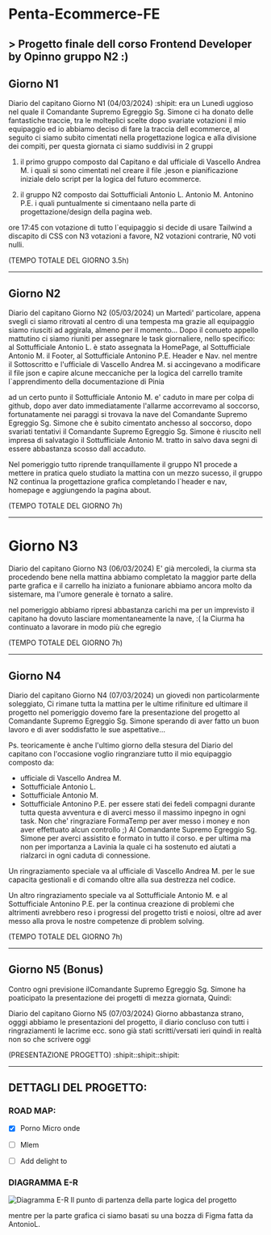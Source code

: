 # Penta-Ecommerce-FE
## > Progetto finale dell corso Frontend Developer by Opinno gruppo N2 :)

## Giorno N1
Diario del capitano Giorno N1 (04/03/2024) :shipit:
era un Lunedì uggioso nel quale il Comandante Supremo Egreggio Sg. Simone ci ha donato delle fantastiche traccie,
tra le molteplici scelte dopo svariate votazioni il mio equipaggio ed io abbiamo deciso di fare la traccia dell ecommerce,
al seguito ci siamo subito cimentati nella progettazione logica e alla divisione dei compiti, per questa giornata ci siamo suddivisi in 2 gruppi

1)  il primo gruppo composto dal Capitano e dal ufficiale di Vascello Andrea M. i quali si sono cimentati nel creare il file .jeson e 
    pianificazione iniziale delo script per la logica del futuro ecommerce.

2)  il gruppo N2 composto dai Sottufficiali Antonio L. Antonio M. Antonino P.E. i quali puntualmente si cimentaano nella parte di
    progettazione/design della pagina web.

ore 17:45 con votazione di tutto l`equipaggio si decide di usare Tailwind a discapito di CSS con N3 votazioni a favore, N2 votazioni contrarie, N0 voti nulli.

(TEMPO TOTALE DEL GIORNO 3.5h)
____________________________________________________________
## Giorno N2
Diario del capitano Giorno N2 (05/03/2024)
un Martedi' particolare, appena svegli ci siamo ritrovati al centro di una tempesta ma grazie all equipaggio siamo riusciti ad aggirala, almeno per il momento...
Dopo il conueto appello mattutino ci siamo riuniti per assegnare le task giornaliere, nello specifico:
al Sottufficiale Antonio L. è stato assegnata la HomePage, al Sottufficiale Antonio M. il Footer, al Sottufficiale Antonino P.E.  Header e Nav.
nel mentre il Sottoscritto e l'ufficiale di Vascello Andrea M. si accingevano a modificare il file json e capire alcune meccaniche per la logica del carrello tramite l`apprendimento della documentazione di Pinia

ad un certo punto il Sottufficiale Antonio M. e' caduto in mare per colpa di github, dopo aver dato immediatamente l'allarme accorrevamo al soccorso, fortunatamente nei paraggi 
si trovava la nave del Comandante Supremo Egreggio Sg. Simone che è subito cimentato anchesso al soccorso, dopo svariati tentativi il Comandante Supremo Egreggio Sg. Simone è
riuscito nell impresa di salvatagio il Sottufficiale Antonio M. tratto in salvo dava segni di essere abbastanza scosso dall accaduto.

Nel pomeriggio tutto riprende tranquillamente il gruppo N1 procede a mettere in pratica quelo studiato la mattina con un mezzo sucesso,
il gruppo N2 continua la progettazione grafica completando l`header e nav, homepage e aggiungendo la pagina about.

(TEMPO TOTALE DEL GIORNO 7h)
 ____________________________________________________________
# Giorno N3
Diario del capitano Giorno N3 (06/03/2024)
E' già mercoledi, la ciurma sta procedendo bene nella mattina abbiamo completato la maggior parte della parte grafica e il carrello ha iniziato a funionare
abbiamo ancora molto da sistemare, ma l'umore generale è tornato a salire.

nel pomeriggio abbiamo ripresi abbastanza carichi ma per un imprevisto il capitano ha dovuto lasciare momentaneamente la nave, :(
la Ciurma ha continuato a lavorare in modo più che egregio 

(TEMPO TOTALE DEL GIORNO 7h)
____________________________________________________________
## Giorno N4
Diario del capitano Giorno N4 (07/03/2024)
un giovedi non particolarmente soleggiato, Ci rimane tutta la mattina per le ultime rifiniture ed ultimare il progetto nel pomeriggio dovemo fare la presentazione del progetto 
al Comandante Supremo Egreggio Sg. Simone sperando di aver fatto un buon lavoro e di aver soddisfatto le sue aspettative... 

Ps. teoricamente è anche l'ultimo giorno della stesura del Diario del capitano con l'occasione voglio ringranziare tutto il mio equipaggio composto da:
- ufficiale di Vascello Andrea M.
- Sottufficiale Antonio L.
- Sottufficiale Antonio M.
- Sottufficiale Antonino P.E.
per essere stati dei fedeli compagni durante tutta questa avventura e di averci messo il massimo inpegno in ogni task.
Non che' ringraziare FormaTemp per aver messo i money e non aver effettuato alcun controllo ;)
Al Comandante Supremo Egreggio Sg. Simone per averci assistito e formato in tutto il corso.
e per ultima ma non per importanza a Lavinia la quale ci ha sostenuto ed aiutati a rialzarci in ogni caduta di connessione.

Un ringraziamento speciale va al ufficiale di Vascello Andrea M. per le sue capacita gestionali e di comando oltre alla sua destrezza nel codice.

Un altro ringraziamento speciale va al Sottufficiale Antonio M. e al Sottufficiale Antonino P.E. per la continua creazione di problemi che altrimenti avrebbero reso i progressi del
progetto tristi e noiosi, oltre ad aver messo alla prova le nostre competenze di problem solving.

(TEMPO TOTALE DEL GIORNO 7h)
 ____________________________________________________________
 
## Giorno N5 (Bonus)
 Contro ogni previsione ilComandante Supremo Egreggio Sg. Simone ha poaticipato la presentazione dei progetti di mezza giornata, Quindi:
 
 Diario del capitano Giorno N5 (07/03/2024)
 Giorno abbastanza strano, ogggi abbiamo le presentazioni del progetto, il diario concluso con tutti i ringraziamenti le lacrime ecc. sono già stati scritti/versati ieri quindi in realtà non so che scrivere oggi 

(PRESENTAZIONE PROGETTO) :shipit::shipit::shipit:
 ____________________________________________________________

## DETTAGLI DEL PROGETTO:

### ROAD MAP:
- [x] Porno Micro onde
- [ ] Mlem
- [ ] Add delight to 


### DIAGRAMMA E-R
![Diagramma E-R](https://github.com/AntonioLicitra/Penta-Ecommerce-FE/assets/157693348/52097d7f-474f-4aea-9bb6-1315973c8b12)
Il punto di partenza della parte logica del progetto 

mentre per la parte grafica ci siamo basati su una bozza di Figma fatta da AntonioL.



